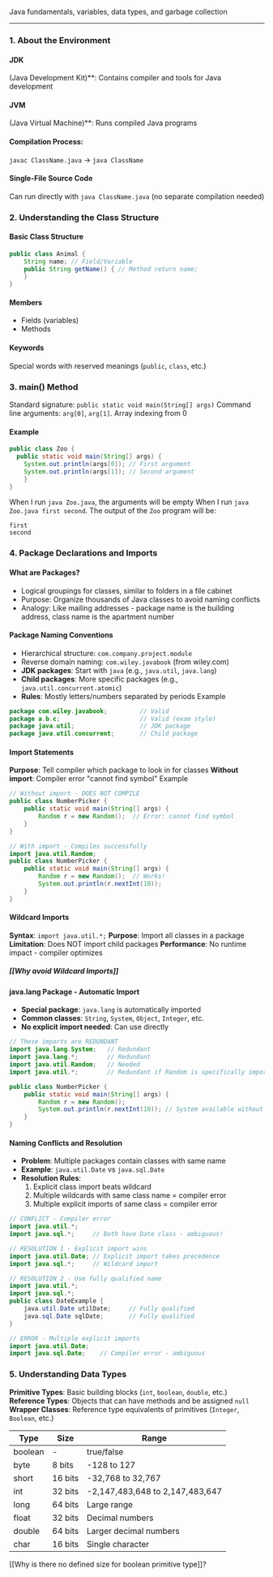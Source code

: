 
Java fundamentals, variables, data types, and garbage collection

---
### 1. About the Environment
#### JDK
(Java Development Kit)**: Contains compiler and tools for Java development
#### JVM
(Java Virtual Machine)**: Runs compiled Java programs
#### Compilation Process:
`javac ClassName.java` → `java ClassName`
#### Single-File Source Code
Can run directly with `java ClassName.java` (no separate compilation needed)
### 2. Understanding the Class Structure
#### Basic Class Structure

```java
public class Animal {
    String name; // Field/Variable 
    public String getName() { // Method return name; 
    }
}
```

#### Members
- Fields (variables)
- Methods
#### Keywords
Special words with reserved meanings (`public`, `class`, etc.)
### 3. main() Method
Standard signature: `public static void main(String[] args)`
Command line arguments: `arg[0]`, `arg[1]`. Array indexing from 0
#### Example
```java
public class Zoo {
  public static void main(String[] args) {
    System.out.println(args[0]); // First argument 
    System.out.println(args[1]); // Second argument 
    }
}
```

When I run `java Zoo.java`, the arguments will be empty
When I run `java Zoo.java first second`. The output of the `Zoo` program will be:
```console
first
second
```

### 4. Package Declarations and Imports

#### What are Packages?
* Logical groupings for classes, similar to folders in a file cabinet
* Purpose: Organize thousands of Java classes to avoid naming conflicts
* Analogy: Like mailing addresses - package name is the building address, class name is the apartment number
#### Package Naming Conventions
* Hierarchical structure: `com.company.project.module`
* Reverse domain naming: `com.wiley.javabook` (from wiley.com)
* **JDK packages**: Start with `java` (e.g., `java.util`, `java.lang`)
* **Child packages**: More specific packages (e.g., `java.util.concurrent.atomic`)
* **Rules**: Mostly letters/numbers separated by periods
Example
```java
package com.wiley.javabook;         // Valid
package a.b.c;                      // Valid (exam style)
package java.util;                  // JDK package
package java.util.concurrent;       // Child package
```
#### Import Statements
**Purpose**: Tell compiler which package to look in for classes
**Without import**: Compiler error "cannot find symbol"
Example
```java
// Without import - DOES NOT COMPILE
public class NumberPicker {
    public static void main(String[] args) {
        Random r = new Random();  // Error: cannot find symbol
    }
}

// With import - Compiles successfully
import java.util.Random;
public class NumberPicker {
    public static void main(String[] args) {
        Random r = new Random();  // Works!
        System.out.println(r.nextInt(10));
    }
}
```
#### Wildcard Imports
**Syntax**: `import java.util.*;`
**Purpose**: Import all classes in a package
**Limitation**: Does NOT import child packages
**Performance**: No runtime impact - compiler optimizes
##### [[Why avoid Wildcard Imports]]
#### java.lang Package - Automatic Import
- **Special package**: `java.lang` is automatically imported
- **Common classes**: `String`, `System`, `Object`, `Integer`, etc.
- **No explicit import needed**: Can use directly
```java
// These imports are REDUNDANT
import java.lang.System;   // Redundant
import java.lang.*;        // Redundant  
import java.util.Random;   // Needed
import java.util.*;        // Redundant if Random is specifically imported

public class NumberPicker {
    public static void main(String[] args) {
        Random r = new Random();
        System.out.println(r.nextInt(10)); // System available without import
    }
}
```
#### Naming Conflicts and Resolution
- **Problem**: Multiple packages contain classes with same name
- **Example**: `java.util.Date` vs `java.sql.Date`
- **Resolution Rules**:
    1. Explicit class import beats wildcard
    2. Multiple wildcards with same class name = compiler error
    3. Multiple explicit imports of same class = compiler error
```java
// CONFLICT - Compiler error
import java.util.*;
import java.sql.*;     // Both have Date class - ambiguous!

// RESOLUTION 1 - Explicit import wins
import java.util.Date; // Explicit import takes precedence
import java.sql.*;     // Wildcard import

// RESOLUTION 2 - Use fully qualified name
import java.util.*;
import java.sql.*;
public class DateExample {
    java.util.Date utilDate;     // Fully qualified
    java.sql.Date sqlDate;       // Fully qualified
}

// ERROR - Multiple explicit imports
import java.util.Date;
import java.sql.Date;    // Compiler error - ambiguous 
```
### 5. Understanding Data Types
**Primitive Types**: Basic building blocks (`int`, `boolean`, `double`, etc.)
**Reference Types**: Objects that can have methods and be assigned `null`
**Wrapper Classes**: Reference type equivalents of primitives (`Integer`, `Boolean`, etc.)

| Type    | Size    | Range                           |
| ------- | ------- | ------------------------------- |
| boolean | -       | true/false                      |
| byte    | 8 bits  | -128 to 127                     |
| short   | 16 bits | -32,768 to 32,767               |
| int     | 32 bits | -2,147,483,648 to 2,147,483,647 |
| long    | 64 bits | Large range                     |
| float   | 32 bits | Decimal numbers                 |
| double  | 64 bits | Larger decimal numbers          |
| char    | 16 bits | Single character                |

[[Why is there no defined size for boolean primitive type]]?
